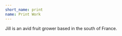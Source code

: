 ```yaml
---
short_name: print
name: Print Work
---
```

Jill is an avid fruit grower based in the south of France.